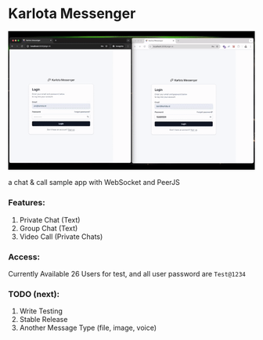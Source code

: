 # Karlota Messenger

<img src="https://raw.githubusercontent.com/aasumitro/aasumitro/refs/heads/master/projects/previews/karlota.gif" alt="gif">

a chat & call sample app with WebSocket and PeerJS

### Features:
1. Private Chat (Text)
2. Group Chat (Text)
3. Video Call (Private Chats)

### Access: 
Currently Available 26 Users for test, and all user password are `Test@1234`

### TODO (next):
1. Write Testing
2. Stable Release
3. Another Message Type (file, image, voice)
